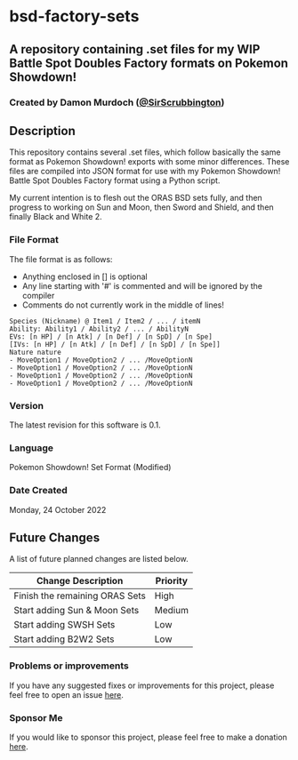 # bsd-factory-sets
## A repository containing .set files for my WIP Battle Spot Doubles Factory formats on Pokemon Showdown!
### Created by Damon Murdoch ([@SirScrubbington](https://twitter.com/SirScrubbington))

## Description
This repository contains several .set files, which follow basically the 
same format as Pokemon Showdown! exports with some minor differences. 
These files are compiled into JSON format for use with my Pokemon 
Showdown! Battle Spot Doubles Factory format using a Python script. 

My current intention is to flesh out the ORAS BSD sets fully, and then
progress to working on Sun and Moon, then Sword and Shield, and then
finally Black and White 2.

### File Format
The file format is as follows:
* Anything enclosed in [] is optional
* Any line starting with '#' is commented and will be ignored by the compiler 
* Comments do not currently work in the middle of lines!

```
Species (Nickname) @ Item1 / Item2 / ... / itemN
Ability: Ability1 / Ability2 / ... / AbilityN
EVs: [n HP] / [n Atk] / [n Def] / [n SpD] / [n Spe]
[IVs: [n HP] / [n Atk] / [n Def] / [n SpD] / [n Spe]]
Nature nature
- MoveOption1 / MoveOption2 / ... /MoveOptionN
- MoveOption1 / MoveOption2 / ... /MoveOptionN
- MoveOption1 / MoveOption2 / ... /MoveOptionN
- MoveOption1 / MoveOption2 / ... /MoveOptionN
```

### Version
The latest revision for this software is 0.1.

### Language
Pokemon Showdown! Set Format (Modified)

### Date Created
Monday, 24 October 2022

## Future Changes
A list of future planned changes are listed below.

| Change Description             | Priority |
| ------------------------------ | -------- | 
| Finish the remaining ORAS Sets | High     |
| Start adding Sun & Moon Sets   | Medium   |
| Start adding SWSH Sets         | Low      |
| Start adding B2W2 Sets         | Low      |

### Problems or improvements
If you have any suggested fixes or improvements for this project, please 
feel free to open an issue [here](../../issues).

### Sponsor Me
If you would like to sponsor this project, please feel free to 
make a donation [here](https://www.paypal.com/paypalme/sirsc).
